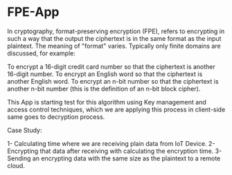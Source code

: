 # FPE-App

In cryptography, format-preserving encryption (FPE), refers to encrypting in such a way that the output the ciphertext is in the same format as the input plaintext. The meaning of "format" varies. Typically only finite domains are discussed, for example:

To encrypt a 16-digit credit card number so that the ciphertext is another 16-digit number.
To encrypt an English word so that the ciphertext is another English word.
To encrypt an n-bit number so that the ciphertext is another n-bit number (this is the definition of an n-bit block cipher).

This App is starting test for this algorithm using  Key management and access control techniques, which we are applying this process in client-side same goes to decryption process. 

Case Study: 

1- Calculating time where we are receiving plain data from IoT Device.
2- Encrypting that data after receiving with calculating the encryption time.
3- Sending an encrypting data with the same size as the plaintext to a remote cloud.

 
